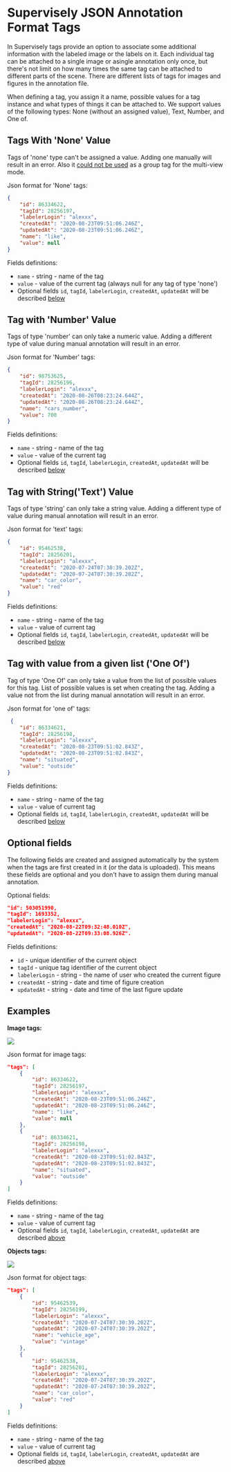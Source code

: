 # Supervisely JSON Annotation Format Tags

In Supervisely tags provide an option to associate some additional information with the labeled image or the labels on it. Each individual tag can be attached to a single image or asingle annotation only once, but there's not limit on how many times the same tag can be attached to different parts of the scene. There are different lists of tags for images and figures in the annotation file.

When defining a tag, you assign it a name, possible values for a tag instance and what types of things it can be attached to. We support values of the following types: None (without an assigned value), Text, Number, and One of. 

## Tags With 'None' Value 

Tags of 'none' type can't be assigned a value. Adding one manually will result in an error. Also it [could not be used](../supervisely-annotation-json-format/project-classes-and-tags.md#fields-definitions) as a group tag for the multi-view mode.

Json format for 'None' tags:

```json
{
    "id": 86334622,
    "tagId": 28256197,
    "labelerLogin": "alexxx",
    "createdAt": "2020-08-23T09:51:06.246Z",
    "updatedAt": "2020-08-23T09:51:06.246Z",
    "name": "like",
    "value": null
}
```

Fields definitions:

- `name` - string - name of the tag
- `value` - value of the current tag (always null for any tag of type 'none')
- Optional fields `id`, `tagId`, `labelerLogin`, `createdAt`, `updatedAt` will be described [below](#Optional-fields)

## Tag with 'Number' Value

Tags of type 'number' can only take a numeric value. Adding a different type of value during manual annotation will result in an error.

Json format for 'Number' tags:

```json
{
    "id": 98753625,
    "tagId": 28256196,
    "labelerLogin": "alexxx",
    "createdAt": "2020-08-26T08:23:24.644Z",
    "updatedAt": "2020-08-26T08:23:24.644Z",
    "name": "cars_number",
    "value": 700
}
```

Fields definitions:

- `name` - string - name of the tag
- `value` - value of the current tag
- Optional fields `id`, `tagId`, `labelerLogin`, `createdAt`, `updatedAt` will be described [below](#Optional-fields)

## Tag with String('Text') Value

Tags of type 'string' can only take a string value. Adding a different type of value during manual annotation will result in an error.

Json format for 'text' tags:

```json
{
    "id": 95462538,
    "tagId": 28256201,
    "labelerLogin": "alexxx",
    "createdAt": "2020-07-24T07:30:39.202Z",
    "updatedAt": "2020-07-24T07:30:39.202Z",
    "name": "car_color",
    "value": "red"
}
```

Fields definitions:

- `name` - string - name of the tag
- `value` - value of current tag
- Optional fields `id`, `tagId`, `labelerLogin`, `createdAt`, `updatedAt` will be described [below](#Optional-fields)

## Tag with value from a given list ('One Of')

Tag of type 'One Of' can only take a value from the list of possible values for this tag. List of possible values is set when creating the tag. Adding a value not from the list during manual annotation will result in an error.

Json format for 'one of' tags:

```json
 {
    "id": 86334621,
    "tagId": 28256198,
    "labelerLogin": "alexxx",
    "createdAt": "2020-08-23T09:51:02.843Z",
    "updatedAt": "2020-08-23T09:51:02.843Z",
    "name": "situated",
    "value": "outside"
}
```

Fields definitions:

- `name` - string - name of the tag
- `value` - value of current tag
- Optional fields `id`, `tagId`, `labelerLogin`, `createdAt`, `updatedAt` will be described [below](#Optional-fields)

## Optional fields

The following fields are created and assigned automatically by the system when the tags are first created in it (or the data is uploaded). This means these fields are optional and you don't have to assign them during manual annotation. 

Optional fields:

```json
"id": 503051990,
"tagId": 1693352,
"labelerLogin": "alexxx",
"createdAt": "2020-08-22T09:32:48.010Z",
"updatedAt": "2020-08-22T09:33:08.926Z".
```

Fields definitions:

- `id` - unique identifier of the current object
- `tagId` - unique tag identifier of the current object
- `labelerLogin` - string - the name of user who created the current figure
- `createdAt` - string - date and time of figure creation
- `updatedAt` - string - date and time of the last figure update


## Examples 

**Image tags:**

![](./figures_images/image_tags.png)

Json format for image tags:

```json
"tags": [
    {
        "id": 86334622,
        "tagId": 28256197,
        "labelerLogin": "alexxx",
        "createdAt": "2020-08-23T09:51:06.246Z",
        "updatedAt": "2020-08-23T09:51:06.246Z",
        "name": "like",
        "value": null
    },
    {
        "id": 86334621,
        "tagId": 28256198,
        "labelerLogin": "alexxx",
        "createdAt": "2020-08-23T09:51:02.843Z",
        "updatedAt": "2020-08-23T09:51:02.843Z",
        "name": "situated",
        "value": "outside"
    }
]
```

Fields definitions:

- `name` - string - name of the tag
- `value` - value of current tag
- Optional fields `id`, `tagId`, `labelerLogin`, `createdAt`, `updatedAt` are described [above](#Optional-fields)


**Objects tags:**

![](./figures_images/object_tags.png)

Json format for object tags:

```json
"tags": [
    {
        "id": 95462539,
        "tagId": 28256199,
        "labelerLogin": "alexxx",
        "createdAt": "2020-07-24T07:30:39.202Z",
        "updatedAt": "2020-07-24T07:30:39.202Z",
        "name": "vehicle_age",
        "value": "vintage"
    },
    {
        "id": 95462538,
        "tagId": 28256201,
        "labelerLogin": "alexxx",
        "createdAt": "2020-07-24T07:30:39.202Z",
        "updatedAt": "2020-07-24T07:30:39.202Z",
        "name": "car_color",
        "value": "red"
    }
]
```

Fields definitions:

- `name` - string - name of the tag
- `value` - value of current tag
- Optional fields `id`, `tagId`, `labelerLogin`, `createdAt`, `updatedAt` are described [above](#Optional-fields)

